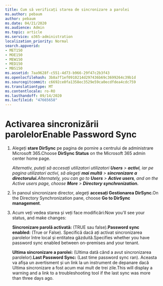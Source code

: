 ```yaml
---
title: Cum să verificați starea de sincronizare a parolei
ms.author: pebaum
author: pebaum
ms.date: 04/21/2020
ms.audience: Admin
ms.topic: article
ms.service: o365-administration
localization_priority: Normal
search.appverid:
- MET150
- MOE150
- MEW150
- MED150
- MBS150
ms.assetid: 7aa9628f-c551-4d73-b966-29f47c2b3f43
ms.openlocfilehash: 3b8a7f1ef0910214d297436b69c3699264c39b1d
ms.sourcegitcommit: c6692ce0fa1358ec3529e59ca0ecdfdea4cdc759
ms.translationtype: MT
ms.contentlocale: ro-RO
ms.lasthandoff: 09/14/2020
ms.locfileid: "47665658"
---
```

# <a name="enable-password-sync"></a><span data-ttu-id="3bc44-102">Activarea sincronizării parolelor</span><span class="sxs-lookup"><span data-stu-id="3bc44-102">Enable Password Sync</span></span>

1.  <span data-ttu-id="3bc44-103">Alegeți **stare DirSync** pe pagina de pornire a centrului de administrare Microsoft 365.</span><span class="sxs-lookup"><span data-stu-id="3bc44-103">Choose **DirSync Status** on the Microsoft 365 admin center home page.</span></span> 
    
     <span data-ttu-id="3bc44-104">*Alternativ, puteți să accesați utilizatori utilizatori **Users** \> **activi**, iar pe pagina utilizatori activi, să alegeți **mai multă** \> **sincronizare a directorului.***</span><span class="sxs-lookup"><span data-stu-id="3bc44-104">*Alternately, you can go to **Users** \> **Active users**, and on the Active users page, choose **More** \> **Directory synchronization.***</span></span> 
    
2. <span data-ttu-id="3bc44-105">În panoul sincronizare director, alegeți **accesați Gestionarea DirSync**.</span><span class="sxs-lookup"><span data-stu-id="3bc44-105">On the Directory Synchronization pane, choose **Go to DirSync management**.</span></span> 
    
3. <span data-ttu-id="3bc44-106">Acum veți vedea starea și veți face modificări:</span><span class="sxs-lookup"><span data-stu-id="3bc44-106">Now you'll see your status, and make changes:</span></span>
    
    <span data-ttu-id="3bc44-107">**Sincronizare parolă activată:** (TRUE sau false).</span><span class="sxs-lookup"><span data-stu-id="3bc44-107">**Password sync enabled:** (True or False).</span></span> <span data-ttu-id="3bc44-108">Specifică dacă ați activat sincronizarea parolelor între local și entitatea găzduită.</span><span class="sxs-lookup"><span data-stu-id="3bc44-108">Specifies whether you have password sync enabled between on-premises and your tenant.</span></span> 
    
    <span data-ttu-id="3bc44-109">**Ultima sincronizare a parolei:** (Ultima dată când a avut sincronizarea parolelor).</span><span class="sxs-lookup"><span data-stu-id="3bc44-109">**Last Password Sync:** (Last time password sync ran).</span></span> <span data-ttu-id="3bc44-110">Aceasta va afișa un avertisment și un link la un instrument de depanare dacă Ultima sincronizare a fost acum mai mult de trei zile.</span><span class="sxs-lookup"><span data-stu-id="3bc44-110">This will display a warning and a link to a troubleshooting tool if the last sync was more than three days ago.</span></span> 
    

